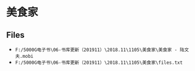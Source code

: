 # 美食家

## Files

- `F:/5000G电子书\06-书库更新（201911）\2018.11\1105\美食家\美食家 - 陆文夫.mobi`
- `F:/5000G电子书\06-书库更新（201911）\2018.11\1105\美食家\files.txt`
